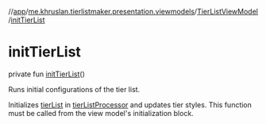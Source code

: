 //[app](../../../index.md)/[me.khruslan.tierlistmaker.presentation.viewmodels](../index.md)/[TierListViewModel](index.md)/[initTierList](init-tier-list.md)

# initTierList

private fun [initTierList](init-tier-list.md)()

Runs initial configurations of the tier list.

Initializes [tierList](tier-list.md) in [tierListProcessor](tier-list-processor.md) and updates tier styles. This function must be called from the view model's initialization block.
